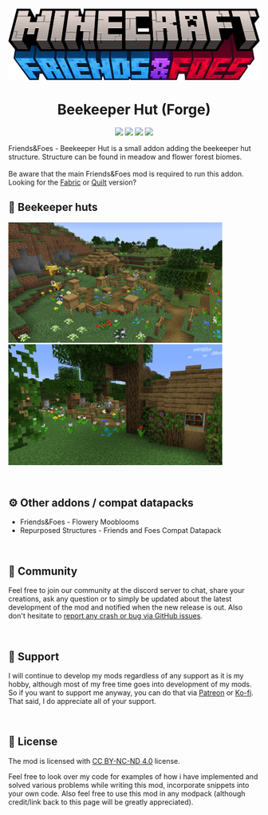 <br>

<center>
	<img src="https://raw.githubusercontent.com/Faboslav/friends-and-foes-beekeeper-hut/master/.github/assets/logo/logo.png" width="700px" alt="Friends&amp;Foes - Beekeeper Hut" title="Friends&amp;Foes - Beekeeper Hut">
	<h1>Beekeeper Hut (Forge)</h1>
</center>

<center>
	<p>
		<a style="text-decoration: none;" href="https://ko-fi.com/faboslav">
			<img src="https://img.shields.io/static/v1?label=&amp;message=Ko-fi&amp;color=ff5f5f&amp;labelColor=111214&amp;logoColor=white&amp;style=for-the-badge&amp;logo=ko-fi" height="28" />
		</a>
		<a style="text-decoration: none;" href="https://www.patreon.com/Faboslav">
			<img src="https://img.shields.io/endpoint.svg?url=https://shieldsio-patreon.vercel.app/api/?username=Faboslav&amp;type=patrons?color=c9d1d9&amp;label=&amp;labelColor=111214&amp;logoColor=white&amp;style=for-the-badge" height="28" />
		</a>
		<a style="text-decoration: none;" href="https://discord.gg/QGwFvvMQCn">
			<img src="https://img.shields.io/discord/924964658169913404?color=5865F2&amp;label=&amp;labelColor=111214&amp;logoColor=white&amp;style=for-the-badge&amp;logo=discord" height="28" />
		</a>
		<a style="text-decoration: none;" href="https://modrinth.com/mod/friends-and-foes-forge">
			<img src="https://img.shields.io/static/v1?label=&amp;message=Requires Friends%26Foes&amp;color=c9d1d9&amp;labelColor=111214&amp;logoColor=white&amp;style=for-the-badge&amp;logo=curseforge" height="28" />
		</a>
	</p>
</center>

<p>
	<span style="font-size: 14px;">Friends&Foes - Beekeeper Hut is a small addon adding the beekeeper hut structure. Structure can be found in meadow and flower forest biomes.</span>
	<br>
<br>
	<span>Be aware that the main <a style="text-decoration: none;" href="https://modrinth.com/mod/friends-and-foes-forge">Friends&Foes</a> mod is required to run this addon. Looking for the <a style="font-size: 14px;" href="https://modrinth.com/mod/friends-and-foes-beekeeper-hut-fabric">Fabric</a> or <a style="font-size: 14px;" href="https://modrinth.com/mod/friends-and-foes-beekeeper-hut-quilt">Quilt</a> version?</span>
</p>

<h2>🍯 Beekeeper huts</h2>
<p>
	<img src="https://raw.githubusercontent.com/Faboslav/friends-and-foes-beekeeper-hut/master/.github/assets/images/beekeeper_hut1.png" width="429"/>
	<span>&emsp;&emsp;</span>
	<img src="https://raw.githubusercontent.com/Faboslav/friends-and-foes-beekeeper-hut/master/.github/assets/images/beekeeper_hut2.png" width="429"/>
</p>

<br>

<h2>⚙️ Other addons / compat datapacks </h2>
<ul>
	<li><a style="text-decoration: none;" href="https://modrinth.com/mod/friends-and-foes-flowery-mooblooms-forge">Friends&Foes - Flowery Mooblooms</a></li>	
	<li><a style="text-decoration: none;" href="https://www.curseforge.com/minecraft/texture-packs/repurposed-structures-friends-and-foes-datapack">Repurposed Structures - Friends and Foes Compat Datapack</a></li>
</ul>

<br>

<h2>💬 Community</h2>
<p style="font-size: 14px;">
	Feel free to <a style="text-decoration: none;" href="https://discord.gg/QGwFvvMQCn">join our community at the discord server</a> to chat, share your creations, ask any question or to simply be updated about the latest development of the mod and notified when the new release is out. Also don't hesitate to <a href="https://github.com/Faboslav/friends-and-foes-beekeeper-hut/issues">report any crash or bug via GitHub issues</a>.
</p>

<br>

<h2>👋 Support</h2>

<p><span style="font-size: 14px;">I will continue to develop my mods regardless of any support as it is my hobby, although most of my free time goes into development of my mods. So if you want to support me anyway, you can do that via <a style="font-size: 14px;" href="https://www.patreon.com/Faboslav">Patreon</a> or <a style="font-size: 14px;" href="https://ko-fi.com/faboslav">Ko-fi</a>. That said, I do appreciate all of your support.</span></p>

<br>

<h2>📜 License</h2>

<p>
	<span style="font-size: 14px;">The mod is licensed with <a style="font-size: 14px;" href="https://raw.githubusercontent.com/Faboslav/friends-and-foes-beekeeper-hut/master/LICENSE.txt">CC BY-NC-ND 4.0</a> license.</span>
</p>
<p>
	<span style="font-size: 14px;">Feel free to look over my code for examples of how i have implemented and solved various problems while writing this mod, incorporate snippets into your own code.&nbsp;Also feel free to use this mod in any modpack (although credit/link back to this page will be greatly appreciated).</span>
</p>